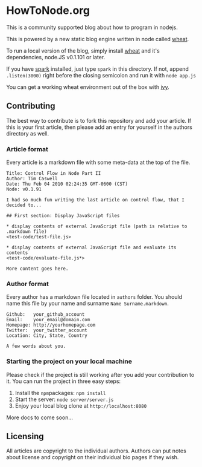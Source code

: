 # HowToNode.org


This is a community supported blog about how to program in nodejs.

This is powered by a new static blog engine written in node called [wheat][].

To run a local version of the blog, simply install [wheat][] and it's dependencies, node.JS v0.1.101 or later.

If you have [spark][] installed, just type `spark` in this directory.  If not, append `.listen(3000)` right before the closing semicolon and run it with `node app.js`

You can get a working wheat environment out of the box with [ivy][].

[wheat]: http://github.com/creationix/wheat
[ivy]: http://github.com/creationix/ivy
[spark]: http://github.com/senchalabs/spark

## Contributing

The best way to contribute is to fork this repository and add your article.  If this is your first article, then please add an entry for yourself in the authors directory as well.

### Article format

Every article is a markdown file with some meta-data at the top of the file.

    Title: Control Flow in Node Part II
    Author: Tim Caswell
    Date: Thu Feb 04 2010 02:24:35 GMT-0600 (CST)
    Node: v0.1.91

    I had so much fun writing the last article on control flow, that I decided to...

    ## First section: Display JavaScript files

    * display contents of external JavaScript file (path is relative to .markdown file)
    <test-code/test-file.js>

    * display contents of external JavaScript file and evaluate its contents
    <test-code/evaluate-file.js*>

    More content goes here.

### Author format

Every author has a markdown file located in `authors` folder. You should name this file by your name and surname `Name Surname.markdown`.

    Github:   your_github_account
    Email:    your_email@domain.com
    Homepage: http://yourhomepage.com
    Twitter:  your_twitter_account
    Location: City, State, Country

    A few words about you.

### Starting the project on your local machine

Please check if the project is still working after you add your contribution to it. You can run the project in three easy steps:

1. Install the `npm`packages: `npm install`
2. Start the server: `node server/server.js`
3. Enjoy your local blog clone at `http://localhost:8080`

More docs to come soon...

## Licensing

All articles are copyright to the individual authors.  Authors can put notes about license and copyright on their individual bio pages if they wish.
